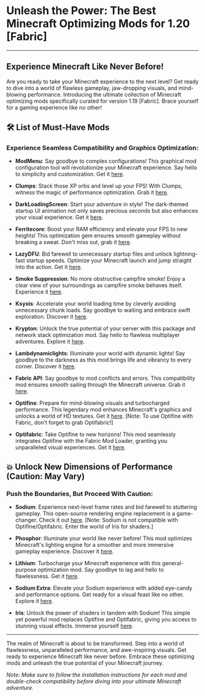 
# Unleash the Power: The Best Minecraft Optimizing Mods for 1.20 [Fabric]

----

## Experience Minecraft Like Never Before!

Are you ready to take your Minecraft experience to the next level? Get ready to dive into a world of flawless gameplay, jaw-dropping visuals, and mind-blowing performance. Introducing the ultimate collection of Minecraft optimizing mods specifically curated for version 1.19 [Fabric]. Brace yourself for a gaming experience like no other!

## 🛠️ List of Must-Have Mods

### Experience Seamless Compatibility and Graphics Optimization:

- **ModMenu**: Say goodbye to complex configurations! This graphical mod configuration tool will revolutionize your Minecraft experience. Say hello to simplicity and customization. Get it [here](https://www.curseforge.com/minecraft/mc-mods/modmenu).

- **Clumps**: Stack those XP orbs and level up your FPS! With Clumps, witness the magic of performance optimization. Grab it [here](https://www.curseforge.com/minecraft/mc-mods/clumps).

- **DarkLoadingScreen**: Start your adventure in style! The dark-themed startup UI animation not only saves precious seconds but also enhances your visual experience. Get it [here](https://www.curseforge.com/minecraft/mc-mods/dark-loading-screen).

- **Ferritecore**: Boost your RAM efficiency and elevate your FPS to new heights! This optimization gem ensures smooth gameplay without breaking a sweat. Don't miss out, grab it [here](https://www.curseforge.com/minecraft/mc-mods/ferritecore-fabric).

- **LazyDFU**: Bid farewell to unnecessary startup files and unlock lightning-fast startup speeds. Optimize your Minecraft launch and jump straight into the action. Get it [here](https://www.curseforge.com/minecraft/mc-mods/lazydfu).

- **Smoke Suppression**: No more obstructive campfire smoke! Enjoy a clear view of your surroundings as campfire smoke behaves itself. Experience it [here](https://www.curseforge.com/minecraft/mc-mods/smoke-suppression).

- **Ksyxis**: Accelerate your world loading time by cleverly avoiding unnecessary chunk loads. Say goodbye to waiting and embrace swift exploration. Discover it [here](https://www.curseforge.com/minecraft/mc-mods/ksyxis).

- **Krypton**: Unlock the true potential of your server with this package and network stack optimization mod. Say hello to flawless multiplayer adventures. Explore it [here](https://www.curseforge.com/minecraft/mc-mods/krypton).

- **Lambdynamiclights**: Illuminate your world with dynamic lights! Say goodbye to the darkness as this mod brings life and vibrancy to every corner. Discover it [here](https://www.curseforge.com/minecraft/mc-mods/lambdynamiclights).

- **Fabric API**: Say goodbye to mod conflicts and errors. This compatibility mod ensures smooth sailing through the Minecraft universe. Grab it [here](https://www.curseforge.com/minecraft/mc-mods/fabric-api).

- **Optifine**: Prepare for mind-blowing visuals and turbocharged performance. This legendary mod enhances Minecraft's graphics and unlocks a world of HD textures. Get it [here](https://www.optifine.net/home). [Note: To use Optifine with Fabric, don't forget to grab Optifabric!]

- **Optifabric**: Take Optifine to new horizons! This mod seamlessly integrates Optifine with the Fabric Mod Loader, granting you unparalleled visual experiences. Get it [here](https://www.curseforge.com/minecraft/mc-mods/optifabric).

## 💥 Unlock New Dimensions of Performance (Caution: May Vary)

### Push the Boundaries, But Proceed With Caution:

- **Sodium**: Experience next-level frame rates and bid farewell to stuttering gameplay. This open-source rendering engine replacement is a game-changer. Check it out [here](https://www.curseforge.com/minecraft/mc-mods/sodium). [Note: Sodium is not compatible with Optifine/Optifabric. Enter the world of Iris for shaders.]

- **Phosphor**: Illuminate your world like never before! This mod optimizes Minecraft's lighting engine for a smoother and more immersive gameplay experience. Discover it [here](https://www.curseforge.com/minecraft/mc-mods/phosphor).

- **Lithium**: Turbocharge your Minecraft experience with this general-purpose optimization mod. Say goodbye to lag and hello to flawlessness. Get it [here](https://www.curseforge.com/minecraft/mc-mods/lithium).

- **Sodium Extra**: Elevate your Sodium experience with added eye-candy and performance options. Get ready for a visual feast like no other. Explore it [here](https://www.curseforge.com/minecraft/mc-mods/sodium-extra).

- **Iris**: Unlock the power of shaders in tandem with Sodium! This simple yet powerful mod replaces Optifine and Optifabric, giving you access to stunning visual effects. Immerse yourself [here](https://irisshaders.net/).

----

The realm of Minecraft is about to be transformed. Step into a world of flawlessness, unparalleled performance, and awe-inspiring visuals. Get ready to experience Minecraft like never before. Embrace these optimizing mods and unleash the true potential of your Minecraft journey.

*Note: Make sure to follow the installation instructions for each mod and double-check compatibility before diving into your ultimate Minecraft adventure.*



